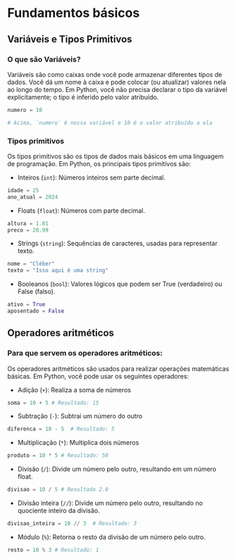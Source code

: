 # Fundamentos básicos

## Variáveis e Tipos Primitivos

### O que são Variáveis?

Variáveis são como caixas onde você pode armazenar diferentes tipos de dados. Você dá um nome à caixa e pode colocar (ou atualizar) valores nela ao longo do tempo. Em Python, você não precisa declarar o tipo da variável explicitamente; o tipo é inferido pelo valor atribuído.

```python
numero = 10

# Acima, `numero` é nossa variável e 10 é o valor atribuído a ela
```


### Tipos primitivos

Os tipos primitivos são os tipos de dados mais básicos em uma linguagem de programação. Em Python, os principais tipos primitivos são:

- Inteiros (`int`): Números inteiros sem parte decimal.

```python
idade = 25
ano_atual = 2024
```

- Floats (`float`): Números com parte decimal.

```python
altura = 1.81
preco = 20.99
```

- Strings (`string`): Sequências de caracteres, usadas para representar texto.

```python
nome = "Cléber"
texto = "Isso aqui é uma string"
```

- Booleanos (`bool`): Valores lógicos que podem ser True (verdadeiro) ou False (falso).

```python
ativo = True
aposentado = False
```

## Operadores aritméticos

### Para que servem os operadores aritméticos:

Os operadores aritméticos são usados para realizar operações matemáticas básicas. Em Python, você pode usar os seguintes operadores:

- Adição (`+`): Realiza a soma de números

```python
soma = 10 + 5 # Resultado: 15
```


- Subtração (`-`): Subtrai um número do outro

```python
diferenca = 10 - 5  # Resultado: 5 
```


- Multiplicação (`*`): Multiplica dois números

```python
produto = 10 * 5 # Resultado: 50 
```


- Divisão (`/`): Divide um número pelo outro, resultando em um número float.

```python
divisao = 10 / 5 # Resultado 2.0 
```


- Divisão inteira (`//`): Divide um número pelo outro, resultando no quociente inteiro da divisão.

```python
divisao_inteira = 10 // 3  # Resultado: 3
```


- Módulo (`%`): Retorna o resto da divisão de um número pelo outro.

```python
resto = 10 % 3 # Resultado: 1
```

